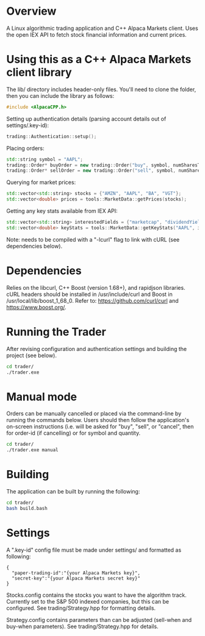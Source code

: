 # Overview
A Linux algorithmic trading application and C++ Alpaca Markets client.
Uses the open IEX API to fetch stock financial information and current prices.

# Using this as a C++ Alpaca Markets client library
The lib/ directory includes header-only files. You'll need to clone the folder, then you can include the library as follows:
```C++
#include <AlpacaCPP.h>
```

Setting up authentication details (parsing account details out of settings/.key-id):
```C++
trading::Authentication::setup();
```
Placing orders:
```C++
std::string symbol = "AAPL";
trading::Order* buyOrder = new trading::Order("buy", symbol, numSharesToBuy);
trading::Order* sellOrder = new trading::Order("sell", symbol, numSharesToSell);
```
Querying for market prices:
```C++
std::vector<std::string> stocks = {"AMZN", "AAPL", "BA", "VGT"};
std::vector<double> prices = tools::MarketData::getPrices(stocks);
```
Getting any key stats available from IEX API:
```C++
std::vector<std::string> interestedFields = {"marketcap", "dividendYield", "peRatioHigh"};
std::vector<double> keyStats = tools::MarketData::getKeyStats("AAPL", interestedFields);
```
Note: needs to be compiled with a "-lcurl" flag to link with cURL (see dependencies below).

# Dependencies
Relies on the libcurl, C++ Boost (version 1.68+), and rapidjson libraries.
cURL headers should be installed in /usr/include/curl and Boost in /usr/local/lib/boost_1_68_0.
Refer to: https://github.com/curl/curl and https://www.boost.org/.

# Running the Trader
After revising configuration and authentication settings and building the project (see below).
```bash
cd trader/
./trader.exe
```

# Manual mode
Orders can be manually cancelled or placed via the command-line by running the commands below. Users should then follow the application's on-screen instructions (i.e. will be asked for "buy", "sell", or "cancel", then for order-id (if cancelling) or for symbol and quantity.
```bash
cd trader/
./trader.exe manual
```

# Building
The application can be built by running the following:
```bash
cd trader/
bash build.bash
```

# Settings
A ".key-id" config file must be made under settings/ and formatted as following:
```
{
  "paper-trading-id":"{your Alpaca Markets key}",
  "secret-key":"{your Alpaca Markets secret key}"
}
```
Stocks.config contains the stocks you want to have the algorithm track. 
Currently set to the S&P 500 indexed companies, but this can be configured.
See trading/Strategy.hpp for formatting details.

Strategy.config contains parameters than can be adjusted (sell-when and buy-when parameters).
See trading/Strategy.hpp for details.
